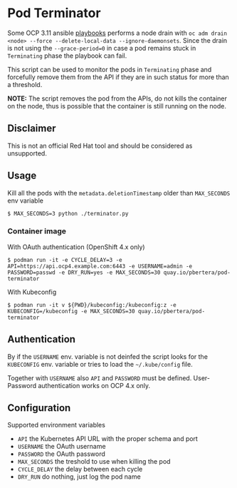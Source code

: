 # Pod Terminator

Some OCP 3.11 ansible [playbooks](https://github.com/openshift/openshift-ansible/blob/release-3.11/playbooks/openshift-node/private/restart.yml#L47-L52) performs a node drain with `oc adm drain <node> --force --delete-local-data --ignore-daemonsets`.
Since the drain is not using the `--grace-period=0` in case a pod remains stuck in `Terminating` phase the playbook can fail.

This script can be used to monitor the pods in `Terminating` phase and forcefully remove them from the API if they are in such status for more than a threshold.

**NOTE:** The script removes the pod from the APIs, do not kills the container on the node, thus is possible that the container is still running on the node.

## Disclaimer

This is not an official Red Hat tool and should be considered as unsupported.

## Usage

Kill all the pods with the `metadata.deletionTimestamp` older than `MAX_SECONDS` env variable

```
$ MAX_SECONDS=3 python ./terminator.py
```

### Container image

With OAuth authentication (OpenShift 4.x only)

```
$ podman run -it -e CYCLE_DELAY=3 -e API=https://api.ocp4.example.com:6443 -e USERNAME=admin -e PASSWORD=passwd -e DRY_RUN=yes -e MAX_SECONDS=30 quay.io/pbertera/pod-terminator
```

With Kubeconfig

```
$ podman run -it v ${PWD}/kubeconfig:/kubeconfig:z -e KUBECONFIG=/kubeconfig -e MAX_SECONDS=30 quay.io/pbertera/pod-terminator
```

## Authentication

By if the `USERNAME` env. variable is not deinfed the script looks for the `KUBECONFIG` env. variable or tries to load the `~/.kube/config` file.

Together with `USERNAME` also `API` and `PASSWORD` must be defined. User-Password authentication works on OCP 4.x only.

## Configuration

Supported environment variables

* `API` the Kubernetes API URL with the proper schema and port
* `USERNAME` the OAuth username
* `PASSWORD` the OAuth password
* `MAX_SECONDS` the treshold to use when killing the pod
* `CYCLE_DELAY` the delay between each cycle
* `DRY_RUN` do nothing, just log the pod name
